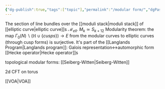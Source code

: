 ```yaml
---
{"dg-publish":true,"tags":["topic"],"permalink":"/modular form/","dgPassFrontmatter":true,"created":"2024-11-24T14:26:35.033+01:00","updated":"2025-05-24T16:20:15.865+02:00"}
---
```


The section of line bundles over the [[moduli stack\|moduli stack]] of [[elliptic curve\|elliptic curve]]s $\mathscr{M}_{ell}$.
$M_{k}\simeq S_{k+12}$
Modularity theorem: the map $\Gamma_{0}(N)\backslash(\mathbb{H}\cup\{cusps\})\rightarrow E$ from the modular curves to elliptic curves (through cusp forms) is surjective. It's part of the [[Langlands Program\|Langlands program]]: Galois representation$\leftrightarrow$automorphic form
[[Hecke operator\|Hecke operator]]s

topological modular forms: [[Seiberg-Witten\|Seiberg-Witten]]

2d CFT on torus

[[VOA\|VOA]]